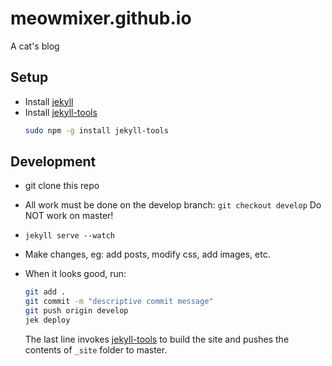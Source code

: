meowmixer.github.io
===================

A cat's blog

## Setup
* Install [jekyll](http://jekyllrb.com/)
* Install [jekyll-tools](https://github.com/jasonrhodes/jekyll-tools)
  ```bash
  sudo npm -g install jekyll-tools
  ```

## Development
* git clone this repo
* All work must be done on the develop branch: ```git checkout develop``` Do NOT work on master!
* ```jekyll serve --watch```
* Make changes, eg: add posts, modify css, add images, etc.
* When it looks good, run:
  ```bash
  git add .
  git commit -m "descriptive commit message"
  git push origin develop
  jek deploy
  ```

  The last line invokes [jekyll-tools](https://github.com/jasonrhodes/jekyll-tools)
  to build the site and pushes the contents of ```_site``` folder to master.
